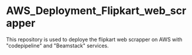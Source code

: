 # AWS_Deployment_Flipkart_web_scrapper

This repository is used to deploye the flipkart web scrapper on AWS with "codepipeline" and "Beamstack" services.
